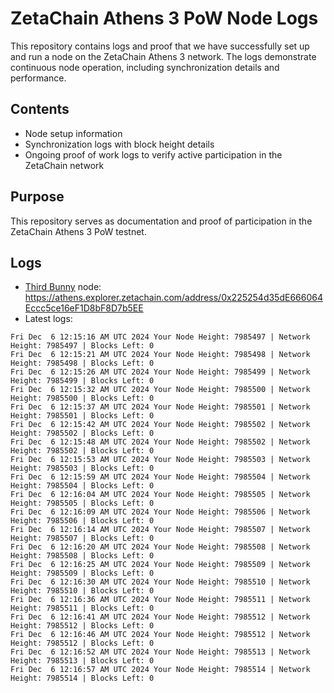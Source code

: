 # ZetaChain Athens 3 PoW Node Logs
This repository contains logs and proof that we have successfully set up and run a node on the ZetaChain Athens 3 network. The logs demonstrate continuous node operation, including synchronization details and performance.

## Contents
- Node setup information
- Synchronization logs with block height details
- Ongoing proof of work logs to verify active participation in the ZetaChain network

## Purpose
This repository serves as documentation and proof of participation in the ZetaChain Athens 3 PoW testnet.

## Logs

- [Third Bunny](https://thirdbunny.xyz/) node: https://athens.explorer.zetachain.com/address/0x225254d35dE666064Eccc5ce16eF1D8bF8D7b5EE
- Latest logs:
```
Fri Dec  6 12:15:16 AM UTC 2024 Your Node Height: 7985497 | Network Height: 7985497 | Blocks Left: 0
Fri Dec  6 12:15:21 AM UTC 2024 Your Node Height: 7985498 | Network Height: 7985498 | Blocks Left: 0
Fri Dec  6 12:15:26 AM UTC 2024 Your Node Height: 7985499 | Network Height: 7985499 | Blocks Left: 0
Fri Dec  6 12:15:32 AM UTC 2024 Your Node Height: 7985500 | Network Height: 7985500 | Blocks Left: 0
Fri Dec  6 12:15:37 AM UTC 2024 Your Node Height: 7985501 | Network Height: 7985501 | Blocks Left: 0
Fri Dec  6 12:15:42 AM UTC 2024 Your Node Height: 7985502 | Network Height: 7985502 | Blocks Left: 0
Fri Dec  6 12:15:48 AM UTC 2024 Your Node Height: 7985502 | Network Height: 7985502 | Blocks Left: 0
Fri Dec  6 12:15:53 AM UTC 2024 Your Node Height: 7985503 | Network Height: 7985503 | Blocks Left: 0
Fri Dec  6 12:15:59 AM UTC 2024 Your Node Height: 7985504 | Network Height: 7985504 | Blocks Left: 0
Fri Dec  6 12:16:04 AM UTC 2024 Your Node Height: 7985505 | Network Height: 7985505 | Blocks Left: 0
Fri Dec  6 12:16:09 AM UTC 2024 Your Node Height: 7985506 | Network Height: 7985506 | Blocks Left: 0
Fri Dec  6 12:16:14 AM UTC 2024 Your Node Height: 7985507 | Network Height: 7985507 | Blocks Left: 0
Fri Dec  6 12:16:20 AM UTC 2024 Your Node Height: 7985508 | Network Height: 7985508 | Blocks Left: 0
Fri Dec  6 12:16:25 AM UTC 2024 Your Node Height: 7985509 | Network Height: 7985509 | Blocks Left: 0
Fri Dec  6 12:16:30 AM UTC 2024 Your Node Height: 7985510 | Network Height: 7985510 | Blocks Left: 0
Fri Dec  6 12:16:36 AM UTC 2024 Your Node Height: 7985511 | Network Height: 7985511 | Blocks Left: 0
Fri Dec  6 12:16:41 AM UTC 2024 Your Node Height: 7985512 | Network Height: 7985512 | Blocks Left: 0
Fri Dec  6 12:16:46 AM UTC 2024 Your Node Height: 7985512 | Network Height: 7985512 | Blocks Left: 0
Fri Dec  6 12:16:52 AM UTC 2024 Your Node Height: 7985513 | Network Height: 7985513 | Blocks Left: 0
Fri Dec  6 12:16:57 AM UTC 2024 Your Node Height: 7985514 | Network Height: 7985514 | Blocks Left: 0
```

